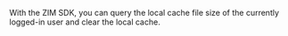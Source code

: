 With the ZIM SDK, you can query the local cache file size of the currently logged-in user and clear the local cache.



